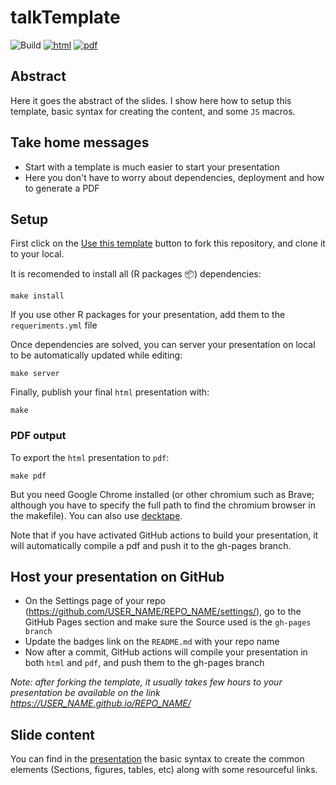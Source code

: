 # talkTemplate

![Build](https://github.com/willvieira/talkTemplate/workflows/Build/badge.svg) [![html](https://img.shields.io/badge/read-html-blue)](https://willvieira.github.io/talkTemplate/#1) [![pdf](https://img.shields.io/badge/read-pdf-yellow)](https://willvieira.github.io/talkTemplate/slides.pdf)

## Abstract

Here it goes the abstract of the slides. I show here how to setup this template, basic syntax for creating the content, and some `JS` macros.

## Take home messages

- Start with a template is much easier to start your presentation
- Here you don't have to worry about dependencies, deployment and how to generate a PDF

## Setup

First click on the [Use this template](https://github.com/astefanutti/decktape](https://github.com/PoisotLab/manuscript-template/generate)) button to fork this repository, and clone it to your local.

It is recomended to install all (R packages 📦) dependencies:

```make
make install
```

If you use other R packages for your presentation, add them to the `requeriments.yml` file

Once dependencies are solved, you can server your presentation on local to be automatically updated while editing:

```make
make server
```

Finally, publish your final `html` presentation with:

```make
make
```

### PDF output

To export the `html` presentation to `pdf`:

```make
make pdf
```

But you need Google Chrome installed (or other chromium such as Brave; although you have to specify the full path to find the chromium browser in the makefile). You can also use [decktape](https://github.com/astefanutti/decktape).

Note that if you have activated GitHub actions to build your presentation, it will automatically compile a pdf and push it to the gh-pages branch.

## Host your presentation on GitHub
- On the Settings page of your repo (https://github.com/USER_NAME/REPO_NAME/settings/), go to the GitHub Pages section and make sure the Source used is the `gh-pages branch`
- Update the badges link on the `README.md` with your repo name
- Now after a commit, GitHub actions will compile your presentation in both `html` and `pdf`, and push them to the gh-pages branch

*Note: after forking the template, it usually takes few hours to your presentation be available on the link https://USER_NAME.github.io/REPO_NAME/*

## Slide content

You can find in the [presentation](https://willvieira.github.io/talkTemplate/#1) the basic syntax to create the common elements (Sections, figures, tables, etc) along with some resourceful links.
